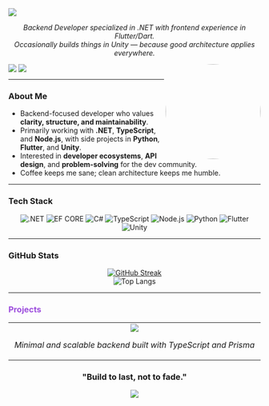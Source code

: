   <img src="https://capsule-render.vercel.app/api?type=waving&color=0:5A189A,100:9D4EDD&height=220&text=Abdullah%20Al-Bayati&fontSize=55&fontAlignY=40&desc=Backend%20Developer%20%7C%20Coffee%20Maniac%20☕&descAlignY=65&descSize=22&animation=fadeIn" />
</h1>

<p align="center">
  <i>Backend Developer specialized in .NET with frontend experience in Flutter/Dart.</i><br/>
  <i>Occasionally builds things in Unity — because good architecture applies everywhere.</i>
</p>

<img align="right" src="https://avatars.githubusercontent.com/Abdullah-Albayati" style="border-radius: 50%" width="190">

<p style="line-height: 0; margin: 0; padding: 0;">
  <a href="https://www.linkedin.com/in/abdullah-al-bayati-65533a28b/" target="_blank" style="text-decoration:none; display:inline-block;">
    <img src="https://img.shields.io/badge/LinkedIn-5A189A?style=for-the-badge&logo=linkedin&logoColor=white" style="display:block;"/>
  </a>
  <a href="https://www.instagram.com/8y.yi" target="_blank" style="text-decoration:none; display:inline-block;">
    <img src="https://img.shields.io/badge/Instagram-9D4EDD?style=for-the-badge&logo=instagram&logoColor=white" style="display:block;"/>
  </a>
</p>

---

### About Me

- Backend-focused developer who values **clarity, structure, and maintainability**.  
- Primarily working with **.NET**, **TypeScript**, and **Node.js**, with side projects in **Python**, **Flutter**, and **Unity**.  
- Interested in **developer ecosystems**, **API design**, and **problem-solving** for the dev community.  
- Coffee keeps me sane; clean architecture keeps me humble.

---

### Tech Stack

<div align="center">

![.NET](https://img.shields.io/badge/.NET-4C138A?style=for-the-badge&logo=dotnet&logoColor=white)
![EF CORE](https://img.shields.io/badge/EF%20Core-5521A5?style=for-the-badge&logo=dot-net&logoColor=white)
![C#](https://img.shields.io/badge/C%23-5E2BBF?style=for-the-badge&logo=c-sharp&logoColor=white)
![TypeScript](https://img.shields.io/badge/TypeScript-6F3DD2?style=for-the-badge&logo=typescript&logoColor=white)
![Node.js](https://img.shields.io/badge/Node.js-7847DC?style=for-the-badge&logo=node-dot-js&logoColor=white)
![Python](https://img.shields.io/badge/Python-824FE5?style=for-the-badge&logo=python&logoColor=white)
![Flutter](https://img.shields.io/badge/Flutter-8C58ED?style=for-the-badge&logo=flutter&logoColor=white)
![Unity](https://img.shields.io/badge/Unity-955FF4?style=for-the-badge&logo=unity&logoColor=white)

</div>

---

### GitHub Stats

<div align="center">

[![GitHub Streak](https://github-readme-streak-stats.herokuapp.com?user=Abdullah-Albayati&theme=midnight-purple&hide_border=true&date_format=M%20j%5B%2C%20Y%5D)](https://git.io/streak-stats)  
![Top Langs](https://github-readme-stats.vercel.app/api/top-langs/?username=Abdullah-Albayati&layout=compact&theme=midnight-purple&hide_border=true)

</div>

---

### <span style="color:#9D4EDD">Projects</span>

<div align="center">

<table>
  <tr>
    <td align="center" width="45%">
      <a href="https://github.com/makers-hackathon/hisba.git">
        <img src="https://img.shields.io/badge/Hisba-Backend%20Architecture%20%7C%20TypeScript-9D4EDD?style=for-the-badge&logo=github&logoColor=white"/>
      </a>
      <p><i>Minimal and scalable backend built with TypeScript and Prisma</i></p>
    </td>
  </tr>
</table>

</div>


<h3 align="center">
  "Build to last, not to fade."
</h3>

<div align="center">
  <img src="https://capsule-render.vercel.app/api?type=waving&color=0:9D4EDD,100:5A189A&height=100&section=footer" />
</div>
